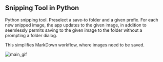 ## Snipping Tool in Python
Python snipping tool. Preselect a save-to folder and a given prefix. For each new snipped image, the app updates to the given image, in addition to seemlessly permits saving to the given image to the folder without a prompting a folder dialog. 

This simplifies MarkDown workflow, where images need to be saved.

![main_gif](./doc/main.gif)
